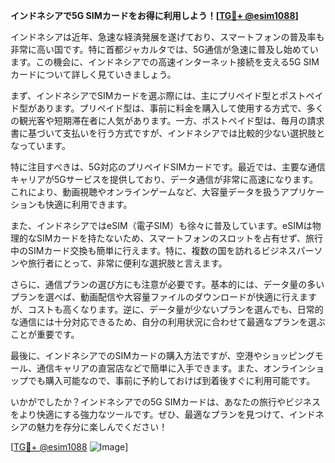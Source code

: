 **インドネシアで5G SIMカードをお得に利用しよう！[[TG💪+ @esim1088](https://t.me/s/esim1088)]**

インドネシアは近年、急速な経済発展を遂げており、スマートフォンの普及率も非常に高い国です。特に首都ジャカルタでは、5G通信が急速に普及し始めています。この機会に、インドネシアでの高速インターネット接続を支える5G SIMカードについて詳しく見ていきましょう。

まず、インドネシアでSIMカードを選ぶ際には、主にプリペイド型とポストペイド型があります。プリペイド型は、事前に料金を購入して使用する方式で、多くの観光客や短期滞在者に人気があります。一方、ポストペイド型は、毎月の請求書に基づいて支払いを行う方式ですが、インドネシアでは比較的少ない選択肢となっています。

特に注目すべきは、5G対応のプリペイドSIMカードです。最近では、主要な通信キャリアが5Gサービスを提供しており、データ通信が非常に高速になります。これにより、動画視聴やオンラインゲームなど、大容量データを扱うアプリケーションも快適に利用できます。

また、インドネシアではeSIM（電子SIM）も徐々に普及しています。eSIMは物理的なSIMカードを持たないため、スマートフォンのスロットを占有せず、旅行中のSIMカード交換も簡単に行えます。特に、複数の国を訪れるビジネスパーソンや旅行者にとって、非常に便利な選択肢と言えます。

さらに、通信プランの選び方にも注意が必要です。基本的には、データ量の多いプランを選べば、動画配信や大容量ファイルのダウンロードが快適に行えますが、コストも高くなります。逆に、データ量が少ないプランを選んでも、日常的な通信には十分対応できるため、自分の利用状況に合わせて最適なプランを選ぶことが重要です。

最後に、インドネシアでのSIMカードの購入方法ですが、空港やショッピングモール、通信キャリアの直営店などで簡単に入手できます。また、オンラインショップでも購入可能なので、事前に予約しておけば到着後すぐに利用可能です。

いかがでしたか？インドネシアでの5G SIMカードは、あなたの旅行やビジネスをより快適にする強力なツールです。ぜひ、最適なプランを見つけて、インドネシアの魅力を存分に楽しんでください！

[[TG💪+ @esim1088](https://t.me/s/esim1088) ![Image](https://i.postimg.cc/Y0z9fWf4/image.png)]